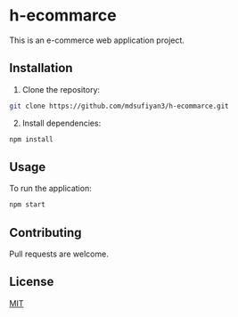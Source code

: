 # h-ecommarce

This is an e-commerce web application project.

## Installation

1. Clone the repository:
```bash
git clone https://github.com/mdsufiyan3/h-ecommarce.git
```

2. Install dependencies:
```bash
npm install
```

## Usage

To run the application:
```bash
npm start
```

## Contributing

Pull requests are welcome.

## License

[MIT](https://choosealicense.com/licenses/mit/)
